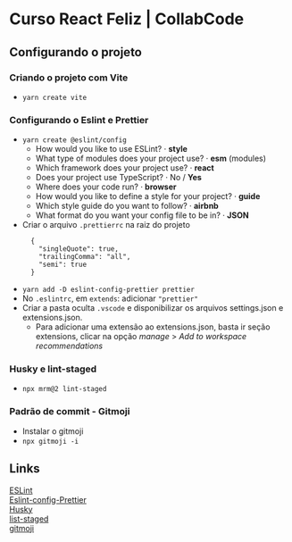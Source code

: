 # Curso React Feliz | CollabCode

## Configurando o projeto

### Criando o projeto com Vite

- `yarn create vite`

### Configurando o Eslint e Prettier

- `yarn create @eslint/config`
  - How would you like to use ESLint? · **style**
  - What type of modules does your project use? · **esm** (modules)
  - Which framework does your project use? · **react**
  - Does your project use TypeScript? · No / **Yes**
  - Where does your code run? · **browser**
  - How would you like to define a style for your project? · **guide**
  - Which style guide do you want to follow? · **airbnb**
  - What format do you want your config file to be in? · **JSON**
- Criar o arquivo `.prettierrc` na raiz do projeto
  ```
    {
      "singleQuote": true,
      "trailingComma": "all",
      "semi": true
    }
  ```
- `yarn add -D eslint-config-prettier prettier`
- No `.eslintrc`, em `extends`: adicionar `"prettier"`
- Criar a pasta oculta `.vscode` e disponibilizar os arquivos settings.json e extensions.json.
  - Para adicionar uma extensão ao extensions.json, basta ir seção extensions, clicar na opção _manage_ > _Add to workspace recommendations_

### Husky e lint-staged

- `npx mrm@2 lint-staged`

### Padrão de commit - Gitmoji

- Instalar o gitmoji
- `npx gitmoji -i`

## Links

[ESLint](https://eslint.org/docs/user-guide/getting-started)  
[Eslint-config-Prettier](https://github.com/prettier/eslint-config-prettier)  
[Husky](https://github.com/typicode/husky)  
[list-staged](https://github.com/okonet/lint-staged)  
[gitmoji](https://github.com/carloscuesta/gitmoji)
